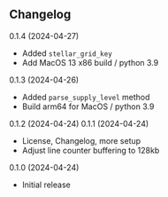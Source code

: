 Changelog
---------

0.1.4 (2024-04-27)
- Added `stellar_grid_key`
- Add MacOS 13 x86 build / python 3.9

0.1.3 (2024-04-26)
- Added `parse_supply_level` method
- Build arm64 for MacOS / python 3.9

0.1.2 (2024-04-24)
0.1.1 (2024-04-24)
- License, Changelog, more setup
- Adjust line counter buffering to 128kb

0.1.0 (2024-04-24)
- Initial release
